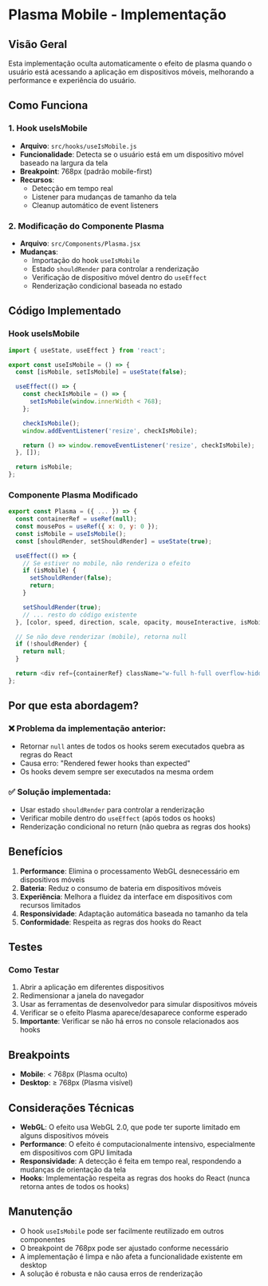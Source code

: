 # Plasma Mobile - Implementação

## Visão Geral
Esta implementação oculta automaticamente o efeito de plasma quando o usuário está acessando a aplicação em dispositivos móveis, melhorando a performance e experiência do usuário.

## Como Funciona

### 1. Hook useIsMobile
- **Arquivo**: `src/hooks/useIsMobile.js`
- **Funcionalidade**: Detecta se o usuário está em um dispositivo móvel baseado na largura da tela
- **Breakpoint**: 768px (padrão mobile-first)
- **Recursos**: 
  - Detecção em tempo real
  - Listener para mudanças de tamanho da tela
  - Cleanup automático de event listeners

### 2. Modificação do Componente Plasma
- **Arquivo**: `src/Components/Plasma.jsx`
- **Mudanças**:
  - Importação do hook `useIsMobile`
  - Estado `shouldRender` para controlar a renderização
  - Verificação de dispositivo móvel dentro do `useEffect`
  - Renderização condicional baseada no estado

## Código Implementado

### Hook useIsMobile
```javascript
import { useState, useEffect } from 'react';

export const useIsMobile = () => {
  const [isMobile, setIsMobile] = useState(false);

  useEffect(() => {
    const checkIsMobile = () => {
      setIsMobile(window.innerWidth < 768);
    };

    checkIsMobile();
    window.addEventListener('resize', checkIsMobile);

    return () => window.removeEventListener('resize', checkIsMobile);
  }, []);

  return isMobile;
};
```

### Componente Plasma Modificado
```javascript
export const Plasma = ({ ... }) => {
  const containerRef = useRef(null);
  const mousePos = useRef({ x: 0, y: 0 });
  const isMobile = useIsMobile();
  const [shouldRender, setShouldRender] = useState(true);

  useEffect(() => {
    // Se estiver no mobile, não renderiza o efeito
    if (isMobile) {
      setShouldRender(false);
      return;
    }

    setShouldRender(true);
    // ... resto do código existente
  }, [color, speed, direction, scale, opacity, mouseInteractive, isMobile]);

  // Se não deve renderizar (mobile), retorna null
  if (!shouldRender) {
    return null;
  }

  return <div ref={containerRef} className="w-full h-full overflow-hidden relative" />;
};
```

## Por que esta abordagem?

### ❌ **Problema da implementação anterior:**
- Retornar `null` antes de todos os hooks serem executados quebra as regras do React
- Causa erro: "Rendered fewer hooks than expected"
- Os hooks devem sempre ser executados na mesma ordem

### ✅ **Solução implementada:**
- Usar estado `shouldRender` para controlar a renderização
- Verificar mobile dentro do `useEffect` (após todos os hooks)
- Renderização condicional no return (não quebra as regras dos hooks)

## Benefícios

1. **Performance**: Elimina o processamento WebGL desnecessário em dispositivos móveis
2. **Bateria**: Reduz o consumo de bateria em dispositivos móveis
3. **Experiência**: Melhora a fluidez da interface em dispositivos com recursos limitados
4. **Responsividade**: Adaptação automática baseada no tamanho da tela
5. **Conformidade**: Respeita as regras dos hooks do React

## Testes

### Como Testar
1. Abrir a aplicação em diferentes dispositivos
2. Redimensionar a janela do navegador
3. Usar as ferramentas de desenvolvedor para simular dispositivos móveis
4. Verificar se o efeito Plasma aparece/desaparece conforme esperado
5. **Importante**: Verificar se não há erros no console relacionados aos hooks

## Breakpoints

- **Mobile**: < 768px (Plasma oculto)
- **Desktop**: ≥ 768px (Plasma visível)

## Considerações Técnicas

- **WebGL**: O efeito usa WebGL 2.0, que pode ter suporte limitado em alguns dispositivos móveis
- **Performance**: O efeito é computacionalmente intensivo, especialmente em dispositivos com GPU limitada
- **Responsividade**: A detecção é feita em tempo real, respondendo a mudanças de orientação da tela
- **Hooks**: Implementação respeita as regras dos hooks do React (nunca retorna antes de todos os hooks)

## Manutenção

- O hook `useIsMobile` pode ser facilmente reutilizado em outros componentes
- O breakpoint de 768px pode ser ajustado conforme necessário
- A implementação é limpa e não afeta a funcionalidade existente em desktop
- A solução é robusta e não causa erros de renderização
